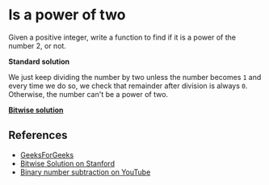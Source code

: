 # Is a power of two

Given a positive integer, write a function to find if it is
a power of the number 2, or not.

**Standard solution**

We just keep dividing the number by two
unless the number becomes `1` and every time we do so, we
check that remainder after division is always `0`. Otherwise, the number can't be a power of two.

**[Bitwise solution](https://github.com/Rudxain/javascript-algorithms/blob/master/src/algorithms/math/bits/isPowerOfTwo.js)**

## References

- [GeeksForGeeks](https://www.geeksforgeeks.org/program-to-find-whether-a-no-is-power-of-two/)
- [Bitwise Solution on Stanford](http://www.graphics.stanford.edu/~seander/bithacks.html#DetermineIfPowerOf2)
- [Binary number subtraction on YouTube](https://www.youtube.com/watch?v=S9LJknZTyos&t=0s&list=PLLXdhg_r2hKA7DPDsunoDZ-Z769jWn4R8&index=66)
